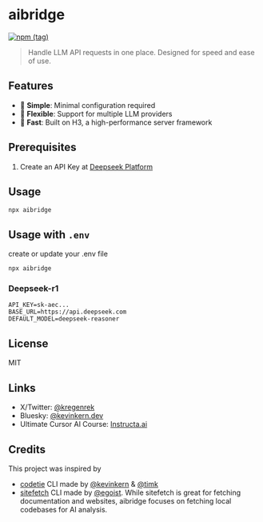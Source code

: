 # aibridge

[![npm (tag)](https://img.shields.io/npm/v/aibridge)](https://www.npmjs.com/package/aibridge)

>Handle LLM API requests in one place. Designed for speed and ease of use.

## Features

- 🎯 **Simple**: Minimal configuration required
- 🔄 **Flexible**: Support for multiple LLM providers
- 🚀 **Fast**: Built on H3, a high-performance server framework


## Prerequisites

1. Create an API Key at [Deepseek Platform](https://platform.deepseek.com/api_keys)

## Usage

```
npx aibridge
```

## Usage with `.env`

create or update your .env file

```
npx aibridge
```

### Deepseek-r1

```
API_KEY=sk-aec...
BASE_URL=https://api.deepseek.com
DEFAULT_MODEL=deepseek-reasoner
```

## License

MIT 

## Links

- X/Twitter: [@kregenrek](https://x.com/kregenrek)
- Bluesky: [@kevinkern.dev](https://bsky.app/profile/kevinkern.dev)
- Ultimate Cursor AI Course: [Instructa.ai](https://www.instructa.ai/en/cursor-ai)

## Credits

This project was inspired by 

* [codetie](https://github.com/codetie-ai/codetie) CLI made by [@kevinkern](https://github.com/regenrek) & [@timk](https://github.com/KerneggerTim)
* [sitefetch](https://github.com/egoist/sitefetch) CLI made by [@egoist](https://github.com/egoist). While sitefetch is great for fetching documentation and websites, aibridge focuses on fetching local codebases for AI analysis.

